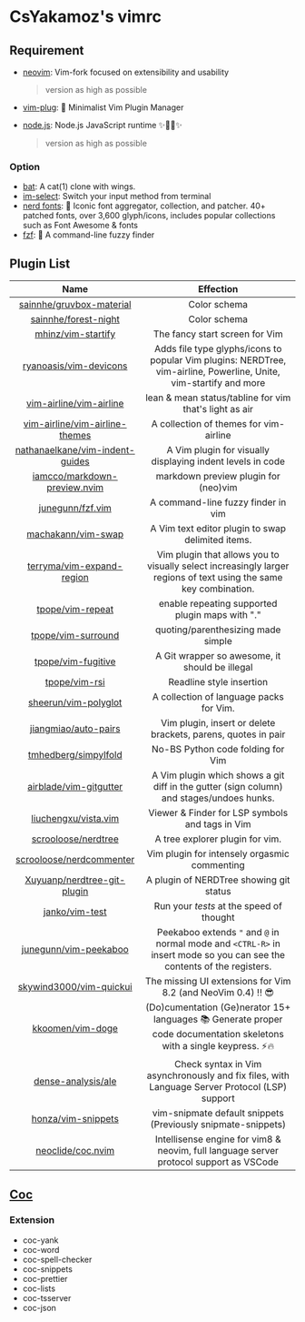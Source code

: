 # CsYakamoz's vimrc

## Requirement

- [neovim](https://github.com/neovim/neovim): Vim-fork focused on extensibility and usability

  > version as high as possible

- [vim-plug](https://github.com/junegunn/vim-plug): 🌺 Minimalist Vim Plugin Manager

- [node.js](https://github.com/nodejs/node): Node.js JavaScript runtime ✨🐢🚀✨

  > version as high as possible

### Option

- [bat](https://github.com/sharkdp/bat): A cat(1) clone with wings.
- [im-select](https://github.com/daipeihust/im-select): Switch your input method from terminal
- [nerd fonts](https://github.com/ryanoasis/nerd-fonts): 🔡 Iconic font aggregator, collection, and patcher. 40+ patched fonts, over 3,600 glyph/icons, includes popular collections such as Font Awesome & fonts
- [fzf](https://github.com/junegunn/fzf): 🌸 A command-line fuzzy finder

## Plugin List

|                                         Name                                         |                                                        Effection                                                        |
| :----------------------------------------------------------------------------------: | :---------------------------------------------------------------------------------------------------------------------: |
|       [sainnhe/gruvbox-material](https://github.com/sainnhe/gruvbox-material)        |                                                      Color schema                                                       |
|            [sainnhe/forest-night](https://gitu.com/sainnhe/forest-night)             |                                                      Color schema                                                       |
|             [mhinz/vim-startify](https://github.com/mhinz/vim-startify)              |                                             The fancy start screen for Vim                                              |
|          [ryanoasis/vim-devicons](http://github.com/ryanoasis/vim-devicons)          |   Adds file type glyphs/icons to popular Vim plugins: NERDTree, vim-airline, Powerline, Unite, vim-startify and more    |
|         [vim-airline/vim-airline](http://github.com/vim-airline/vim-airline)         |                                 lean & mean status/tabline for vim that's light as air                                  |
|  [vim-airline/vim-airline-themes](http://github.com/vim-airline/vim-airline-themes)  |                                         A collection of themes for vim-airline                                          |
| [nathanaelkane/vim-indent-guides](http://github.com/nathanaelkane/vim-indent-guides) |                               A Vim plugin for visually displaying indent levels in code                                |
|    [iamcco/markdown-preview.nvim](http://github.com/iamcco/markdown-preview.nvim)    |                                          markdown preview plugin for (neo)vim                                           |
|                [junegunn/fzf.vim](http://github.com/junegunn/fzf.vim)                |                                           A command-line fuzzy finder in vim                                            |
|              [machakann/vim-swap](http://github.com/machakann/vim-swap)              |                                    A Vim text editor plugin to swap delimited items.                                    |
|       [terryma/vim-expand-region](http://github.com/terryma/vim-expand-region)       |    Vim plugin that allows you to visually select increasingly larger regions of text using the same key combination.    |
|                [tpope/vim-repeat](http://github.com/tpope/vim-repeat)                |                                     enable repeating supported plugin maps with "."                                     |
|              [tpope/vim-surround](http://github.com/tpope/vim-surround)              |                                           quoting/parenthesizing made simple                                            |
|              [tpope/vim-fugitive](http://github.com/tpope/vim-fugitive)              |                                     A Git wrapper so awesome, it should be illegal                                      |
|                   [tpope/vim-rsi](http://github.com/tpope/vim-rsi)                   |                                                Readline style insertion                                                 |
|            [sheerun/vim-polyglot](http://github.com/sheerun/vim-polyglot)            |                                         A collection of language packs for Vim.                                         |
|            [jiangmiao/auto-pairs](http://github.com/jiangmiao/auto-pairs)            |                              Vim plugin, insert or delete brackets, parens, quotes in pair                              |
|            [tmhedberg/simpylfold](http://github.com/tmhedberg/simpylfold)            |                                            No-BS Python code folding for Vim                                            |
|          [airblade/vim-gitgutter](http://github.com/airblade/vim-gitgutter)          |                A Vim plugin which shows a git diff in the gutter (sign column) and stages/undoes hunks.                 |
|            [liuchengxu/vista.vim](http://github.com/liuchengxu/vista.vim)            |                                     Viewer & Finder for LSP symbols and tags in Vim                                     |
|             [scrooloose/nerdtree](http://github.com/scrooloose/nerdtree)             |                                             A tree explorer plugin for vim.                                             |
|        [scrooloose/nerdcommenter](http://github.com/scrooloose/nerdcommenter)        |                                      Vim plugin for intensely orgasmic commenting                                       |
|     [Xuyuanp/nerdtree-git-plugin](http://github.com/Xuyuanp/nerdtree-git-plugin)     |                                         A plugin of NERDTree showing git status                                         |
|                  [janko/vim-test](http://github.com/janko/vim-test)                  |                                        Run your _tests_ at the speed of thought                                         |
|           [junegunn/vim-peekaboo](http://github.com/junegunn/vim-peekaboo)           | Peekaboo extends `"` and `@` in normal mode and `<CTRL-R>` in insert mode so you can see the contents of the registers. |
|         [skywind3000/vim-quickui](http://github.com/skywind3000/vim-quickui)         |                              The missing UI extensions for Vim 8.2 (and NeoVim 0.4) !! 😎                               |
|                [kkoomen/vim-doge](http://github.com/kkoomen/vim-doge)                | (Do)cumentation (Ge)nerator 15+ languages 📚 Generate proper code documentation skeletons with a single keypress. ⚡️🔥 |
|              [dense-analysis/ale](http://github.com/dense-analysis/ale)              |              Check syntax in Vim asynchronously and fix files, with Language Server Protocol (LSP) support              |
|              [honza/vim-snippets](http://github.com/honza/vim-snippets)              |                              vim-snipmate default snippets (Previously snipmate-snippets)                               |
|               [neoclide/coc.nvim](http://github.com/neoclide/coc.nvim)               |                 Intellisense engine for vim8 & neovim, full language server protocol support as VSCode                  |

## [Coc](https://github.com/neoclide/coc.nvim)

### Extension

- coc-yank
- coc-word
- coc-spell-checker
- coc-snippets
- coc-prettier
- coc-lists
- coc-tsserver
- coc-json
